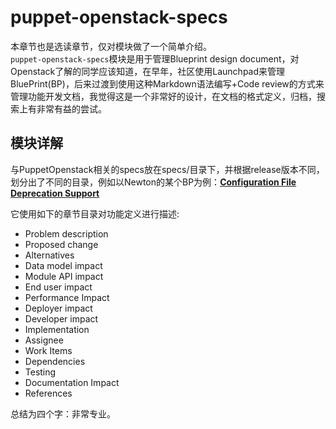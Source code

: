 # puppet-openstack-specs


本章节也是选读章节，仅对模块做了一个简单介绍。   
`puppet-openstack-specs`模块是用于管理Blueprint design document，对Openstack了解的同学应该知道，在早年，社区使用Launchpad来管理BluePrint(BP)，后来过渡到使用这种Markdown语法编写+Code review的方式来管理功能开发文档，我觉得这是一个非常好的设计，在文档的格式定义，归档，搜索上有非常有益的尝试。

## 模块详解

与PuppetOpenstack相关的specs放在specs/目录下，并根据release版本不同，划分出了不同的目录，例如以Newton的某个BP为例：[**Configuration File Deprecation Support**](https://github.com/openstack/puppet-openstack-specs/blob/master/specs/newton/config-deprecation-for-inifile-provider.rst)

它使用如下的章节目录对功能定义进行描述:

- Problem description
- Proposed change
 - Alternatives
 - Data model impact
 - Module API impact
 - End user impact
 - Performance Impact
 - Deployer impact
 - Developer impact
- Implementation
 - Assignee
 - Work Items 
- Dependencies
- Testing
- Documentation Impact
- References

总结为四个字：非常专业。